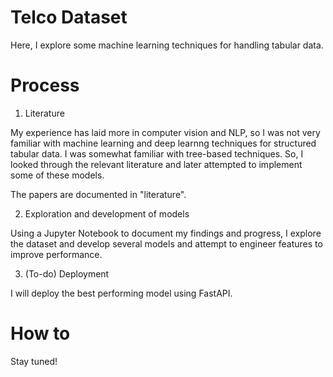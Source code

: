 # Telco Dataset
 Here, I explore some machine learning techniques for handling tabular data.

 # Process
 1. Literature
 
 My experience has laid more in computer vision and NLP, so I was not very familiar with machine learning and deep learnng techniques for structured tabular data. I was somewhat familiar with tree-based techniques. So, I looked through the relevant literature and later attempted to implement some of these models.

 The papers are documented in "literature". 

 2. Exploration and development of models

 Using a Jupyter Notebook to document my findings and progress, I explore the dataset and develop several models and attempt to engineer features to improve performance. 

 3. (To-do) Deployment

 I will deploy the best performing model using FastAPI. 

 # How to
 Stay tuned!
